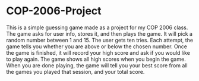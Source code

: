 # COP-2006-Project
This is a simple guessing game made as a project for my COP 2006 class. 
The game asks for user info, stores it, and then plays the game.
It will pick a random number between 1 and 15. The user gets ten tries. Each attempt, the game tells you whether you are above or below the chosen number.
Once the game is finished, it will record your high score and ask if you would like to play again.
The game shows all high scores when you begin the game.
When you are done playing, the game will tell you your best score from all the games you played that session, and your total score.
